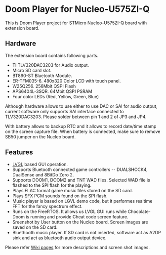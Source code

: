 # Doom Player for Nucleo-U575ZI-Q

This is Doom Player project for STMicro Nucleo-U575ZI-Q board with extension board.

## Hardware
The extension board contains following parts.

* TI TLV320DAC3203 for Audio output.
* Micro SD card slot.
* BT860-ST Bluetooth Module.
* ER-TFM035-6. 480x320 Color LCD with touch panel.
* W25Q256. 256Mbit QSPI Flash
* APS6404L-3SQR. 64Mbit QSPI PSRAM
* Four color LEDs (Red, Yellow, Green, Blue)

Although hardware allows to use either to use DAC or
SAI for audio output, current software only supports SAI
interface connected to TLV320DAC3203. Please solder between pin 1 and 2 of
JP3 and JP4.

With battery allows to backup RTC and it allows to record date/time stamp
on the screen capture file. When battery is connected, make sure to remove
SB50 jumper on the Nucleo board.

## Features

* [LVGL](https://github.com/lvgl/lvgl) based GUI operation.
* Supports Bluetooth connected game controllers -- DUALSHOCK4, DualSense and 8BitDo Zero 2.
* Supports DOOM1, DOOM2 and TNT WAD files. Selected WAD file is flashed to the SPI flash for the playing.
* Plays FLAC format game music files stored on the SD card.
* Plays SFX PCM sounds found on the SPI flash.
* Music player is based on LGVL demo code, but it performes realtime FFT for the fancy spectrum effect.
* Runs on the FreeRTOS. It allows us LVGL GUI runs while Chocolate-Doom is running and provide Cheat code screen feature.
* Sreenshot by User button on the Nucleo board. Screen images are saved on the SD card.
* Bluethooth music player. If SD card is not inserted, software act as A2DP sink and act as bluetooth audio output device.

Please refer [Wiki pages](https://github.com/sirius506/DoomPlayerNucU575/wiki) for more descriptions and screen shot images.

